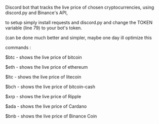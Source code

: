 
Discord bot that tracks the live price of chosen cryptocurrencies, using discord.py and Binance's API,

to setup simply install requests and discord.py and change the TOKEN variable (line 79) to your bot's token.

(can be done much better and simpler, maybe one day ill optimize this

commands :

$btc - shows the live price of bitcoin

$eth - shows the live price of ethereum

$ltc - shows the live price of litecoin

$bch - shows the live price of bitcoin-cash

$xrp - shows the live price of Ripple

$ada - shows the live price of Cardano

$bnb - shows the live price of Binance Coin




